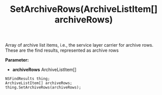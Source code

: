 ﻿---
uid: crmscript_ref_NSFindResults_SetArchiveRows
title: SetArchiveRows(ArchiveListItem[] archiveRows)
intellisense: NSFindResults.SetArchiveRows
keywords: NSFindResults, GetArchiveRows
so.topic: reference
---

Array of archive list items, i.e., the service layer carrier for archive rows. These are the find results, represented as archive rows

**Parameter:** 
 - **archiveRows** ArchiveListItem[]

```crmscript
NSFindResults thing;
ArchiveListItem[] archiveRows;
thing.SetArchiveRows(archiveRows);
```

